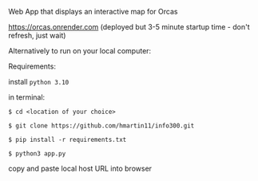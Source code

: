 Web App that displays an interactive map for Orcas 

https://orcas.onrender.com (deployed but 3-5 minute startup time - don't refresh, just wait)

Alternatively to run on your local computer:

Requirements:

install `python 3.10`

in terminal:

`$ cd <location of your choice>`

`$ git clone https://github.com/hmartin11/info300.git`

`$ pip install -r requirements.txt`

`$ python3 app.py`

copy and paste local host URL into browser

